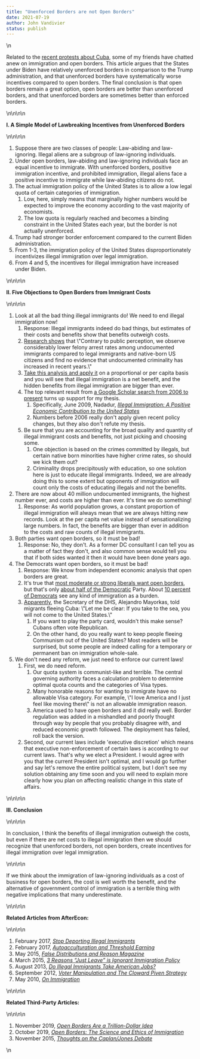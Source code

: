 ```yaml
---
title: "Unenforced Borders are not Open Borders"
date: 2021-07-19
author: John Vandivier
status: publish
---
```


<!-- wp:paragraph -->\n<p>Related to the <a href=\"https://www.foxnews.com/live-news/cuba-protests-continue-in-us-as-cuban-leaders-gather-supporters-in-havana\">recent protests about Cuba</a>, some of my friends have chatted anew on immigration and open borders. This article argues that the States under Biden have relatively unenforced borders in comparison to the Trump administration, and that unenforced borders have systematically worse incentives compared to open borders. The final conclusion is that open borders remain a great option, open borders are better than unenforced borders, and that unenforced borders are sometimes better than enforced borders.</p>\n<!-- /wp:paragraph -->\n\n<!-- wp:paragraph -->\n<p><strong>I. A Simple Model of Lawbreaking Incentives from Unenforced Borders</strong></p>\n<!-- /wp:paragraph -->\n\n<!-- wp:list {\"ordered\":true} -->\n<ol><li>Suppose there are two classes of people: Law-abiding and law-ignoring. Illegal aliens are a subgroup of law-ignoring individuals.</li><li>Under open borders, law-abiding and law-ignoring individuals face an equal incentive to immigrate. With unenforced borders, positive immigration incentive, and prohibited immigration, illegal aliens face a positive incentive to immigrate while law-abiding citizens do not.</li><li>The actual immigration policy of the United States is to allow a low legal quota of certain categories of immigration.<ol><li>Low, here, simply means that marginally higher numbers would be expected to improve the economy according to the vast majority of economists.</li><li>The low quota is regularly reached and becomes a binding constraint in the United States each year, but the border is not actually unenforced.</li></ol></li><li>Trump had stronger border enforcement compared to the current Biden administration.</li><li>From 1-3, the immigration policy of the United States disproportionately incentivizes illegal immigration over legal immigration.</li><li>From 4 and 5, the incentives for illegal immigration have increased under Biden.</li></ol>\n<!-- /wp:list -->\n\n<!-- wp:paragraph -->\n<p><strong>II. Five Objections to Open Borders from Immigrant Costs</strong></p>\n<!-- /wp:paragraph -->\n\n<!-- wp:list {\"ordered\":true} -->\n<ol><li>Look at all the bad thing illegal immigrants do! We need to end illegal immigration now!<ol><li>Response: Illegal immigrants indeed do bad things, but estimates of their costs and benefits show that benefits outweigh costs.</li><li><a href=\"https://www.pnas.org/content/117/51/32340\">Research shows</a> that \"Contrary to public perception, we observe considerably lower felony arrest rates among undocumented immigrants compared to legal immigrants and native-born US citizens and find no evidence that undocumented criminality has increased in recent years.\"</li><li><a href=\"https://www.afterecon.com/economics-and-finance/stop-deporting-illegal-immigrants/\">Take this analysis and apply it</a> on a proportional or per capita basis and you will see that illegal immigration is a net benefit, and the hidden benefits from illegal immigration are bigger than ever.</li><li>The top relevant result from <a href=\"https://scholar.google.com/scholar?q=cost+of+illegal+immigration&amp;hl=en&amp;as_sdt=0%2C47&amp;as_ylo=2006&amp;as_yhi=2021\">a Google Scholar search from 2006 to present</a> turns up support for my thesis.<ol><li>Specifically, June 2009, Nadadur, <em><a href=\"https://www.tandfonline.com/doi/abs/10.1080/13691830902957775\">Illegal Immigration: A Positive Economic Contribution to the United States</a></em></li><li>Numbers before 2006 really don't apply given recent policy changes, but they also don't refute my thesis.</li></ol></li><li>Be sure that you are accounting for the broad quality and quantity of illegal immigrant costs and benefits, not just picking and choosing some.<ol><li>One objection is based on the crimes committed by illegals, but certain native born minorities have higher crime rates, so should we kick them out?</li><li>Criminality drops precipitously with education, so one solution here is just to educate illegal immigrants. Indeed, we are already doing this to some extent but opponents of immigration will count only the costs of educating illegals and not the benefits.</li></ol></li></ol></li><li>There are now about 40 million undocumented immigrants, the highest number ever, and costs are higher than ever. It's time we do something!<ol><li>Response: As world population grows, a constant proportion of illegal immigration will always mean that we are always hitting new records. Look at the per capita net value instead of sensationalizing large numbers. In fact, the benefits are bigger than ever in addition to the costs and raw counts of illegal immigrants.</li></ol></li><li>Both parties want open borders, so it must be bad!<ol><li>Response: No, they don't. As a former DC consultant I can tell you as a matter of fact they don't, and also common sense would tell you that if both sides wanted it then it would have been done years ago.</li></ol></li><li>The Democrats want open borders, so it must be bad!<ol><li>Response: We know from independent economic analysis that open borders are great.</li><li>It's true that <a href=\"https://www.cato.org/blog/poll-72-americans-say-immigrants-come-us-jobs-improve-their-lives-53-say-ability-immigrate\">most moderate or strong liberals want open borders</a>, but that's only <a href=\"https://www.pewresearch.org/fact-tank/2020/01/17/liberals-make-up-largest-share-of-democratic-voters/\">about half of the Democratic</a> Party. About <a href=\"https://www.npr.org/2019/02/19/694804917/democrats-used-to-talk-about-criminal-immigrants-so-what-changed-the-party\">10 percent of Democrats</a> see any kind of immigration as a burden.</li><li><a href=\"https://www.reuters.com/world/us/us-warns-cubans-away-sea-crossings-amid-protests-most-cross-land-2021-07-13/\">Apparently</a>, the Secretary of the DHS, Alejandro Mayorkas, told migrants fleeing Cuba: \"Let me be clear: If you take to the sea, you will not come to the United States.\"<ol><li>If you want to play the party card, wouldn't this make sense? Cubans often vote Republican.</li><li>On the other hand, do you really want to keep people fleeing Communism out of the United States? Most readers will be surprised, but some people are indeed calling for a temporary or permanent ban on immigration whole-sale.</li></ol></li></ol></li><li>We don't need any reform, we just need to enforce our current laws!<ol><li>First, we do need reform.<ol><li>Our quota system is communist-like and terrible. The central governing authority faces a calculation problem to determine optimal quota counts and the categories of Visa types.</li><li>Many honorable reasons for wanting to immigrate have no allowable Visa category. For example, \"I love America and I just feel like moving there\" is not an allowable immigration reason.</li><li>America used to have open borders and it did really well. Border regulation was added in a mishandled and poorly thought through way by people that you probably disagree with, and reduced economic growth followed. The deployment has failed, roll back the version.</li></ol></li><li>Second, our current laws include 'executive discretion' which means that executive non-enforcement of certain laws is according to our current laws. That's why we elect a President. I would agree with you that the current President isn't optimal, and I would go further and say let's remove the entire political system, but I don't see my solution obtaining any time soon and you will need to explain more clearly how you plan on affecting realistic change in this state of affairs.</li></ol></li></ol>\n<!-- /wp:list -->\n\n<!-- wp:paragraph -->\n<p><strong>III. Conclusion</strong></p>\n<!-- /wp:paragraph -->\n\n<!-- wp:paragraph -->\n<p>In conclusion, I think the benefits of illegal immigration outweigh the costs, but even if there are net costs to illegal immigration then we should recognize that unenforced borders, not open borders, create incentives for illegal immigration over legal immigration.</p>\n<!-- /wp:paragraph -->\n\n<!-- wp:paragraph -->\n<p>If we think about the immigration of law-ignoring individuals as a cost of business for open borders, the cost is well worth the benefit, and the alternative of government control of immigration is a terrible thing with negative implications that many underestimate.</p>\n<!-- /wp:paragraph -->\n\n<!-- wp:paragraph -->\n<p><strong>Related Articles from AfterEcon:</strong></p>\n<!-- /wp:paragraph -->\n\n<!-- wp:list {\"ordered\":true} -->\n<ol><li>February 2017, <em><a href=\"https://www.afterecon.com/economics-and-finance/stop-deporting-illegal-immigrants/\">Stop Deporting Illegal Immigrants</a></em></li><li>February 2017, <em><a href=\"https://www.afterecon.com/economics-and-finance/autoacculturation-threshold-earning/\">Autoacculturation and Threshold Earning</a></em></li><li>May 2015, <em><a href=\"https://www.afterecon.com/other/false-distributions-reason-magazine/\">False Distributions and Reason Magazine</a></em></li><li>March 2015, <em><a href=\"https://www.afterecon.com/economics-and-finance/3-reasons-just-leave-is-ignorant-immigration-policy/\">3 Reasons “Just Leave” is Ignorant Immigration Policy</a></em></li><li>August 2013, <em><a href=\"https://www.afterecon.com/economics-and-finance/do-illegal-immigrants-take-american-jobs/\">Do Illegal Immigrants Take American Jobs?</a></em></li><li>September 2012, <em><a href=\"https://www.afterecon.com/politics-and-government/voter-manipulation-and-the-cloward-piven-strategy/\">Voter Manipulation and The Cloward Piven Strategy</a></em></li><li>May 2010, <em><a href=\"https://www.afterecon.com/politics-and-government/on-immigration/\">On Immigration</a></em></li></ol>\n<!-- /wp:list -->\n\n<!-- wp:paragraph -->\n<p><strong>Related Third-Party Articles:</strong></p>\n<!-- /wp:paragraph -->\n\n<!-- wp:list {\"ordered\":true} -->\n<ol><li>November 2019, <em><a href=\"https://foreignpolicy.com/2019/11/01/immigration-wall-open-borders-trillion-dollar-idea/\">Open Borders Are a Trillion-Dollar Idea</a></em></li><li>October 2019, <em><a href=\"https://www.amazon.com/Open-Borders-Science-Ethics-Immigration/dp/1250316960/\">Open Borders: The Science and Ethics of Immigration</a></em></li><li>November 2015, <em><a href=\"https://www.econlib.org/archives/2015/11/thoughts_on_the_6.html\">Thoughts on the Caplan/Jones Debate</a></em></li></ol>\n<!-- /wp:list -->